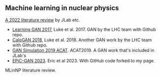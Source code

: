 ## Machine learning in nuclear physics

[A 2022 literature review](https://journals.aps.org/rmp/pdf/10.1103/RevModPhys.94.031003?casa_token=EaF9S52RmREAAAAA%3AgASQSGEUeVtnZ6XmaFBw-GbiPeDSiNg7EXi6aMtUJIgu6YEAWP7-qCawfy-0lkH_jRJyhbsNJq4m3rA)
by JLab etc.

- [Learning GAN 2017](luke2017learning-GAN.md), Luke et al. 2017. GAN by the LHC team with Github repo.
- [CaloGAN 2018](luke2018Calo.md), Luke et al. 2018. Another GAN work by the LHC team with Github repo.
- [GAN Simulation 2019 ACAT](acat2019-gan.md). ACAT2019. A GAN work that's included in JLab's
- [EPiC-GAN 2023](). Eric et al 2023. With GitHub code forked to my page.

MLinNP literature review.
